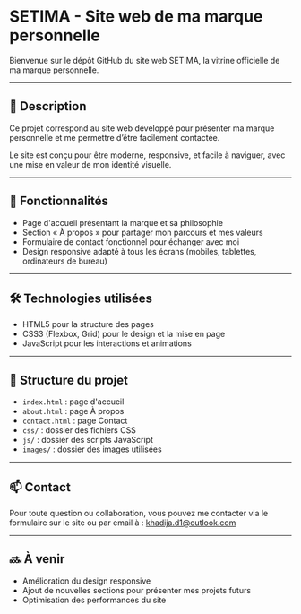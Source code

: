 # SETIMA - Site web de ma marque personnelle

Bienvenue sur le dépôt GitHub du site web SETIMA, la vitrine officielle de ma marque personnelle.

---

## 📝 Description

Ce projet correspond au site web développé pour présenter ma marque personnelle et me permettre d’être facilement contactée.

Le site est conçu pour être moderne, responsive, et facile à naviguer, avec une mise en valeur de mon identité visuelle.

---

## 🚀 Fonctionnalités

- Page d'accueil présentant la marque et sa philosophie  
- Section « À propos » pour partager mon parcours et mes valeurs  
- Formulaire de contact fonctionnel pour échanger avec moi  
- Design responsive adapté à tous les écrans (mobiles, tablettes, ordinateurs de bureau)  

---

## 🛠 Technologies utilisées

- HTML5 pour la structure des pages  
- CSS3 (Flexbox, Grid) pour le design et la mise en page  
- JavaScript pour les interactions et animations  

---

## 📂 Structure du projet

- `index.html` : page d'accueil  
- `about.html` : page À propos  
- `contact.html` : page Contact  
- `css/` : dossier des fichiers CSS  
- `js/` : dossier des scripts JavaScript  
- `images/` : dossier des images utilisées  

---

## 📫 Contact

Pour toute question ou collaboration, vous pouvez me contacter via le formulaire sur le site ou par email à : khadija.d1@outlook.com

---

## 🔜 À venir

- Amélioration du design responsive  
- Ajout de nouvelles sections pour présenter mes projets futurs  
- Optimisation des performances du site  

